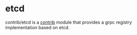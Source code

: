 # etcd

contrib/etcd is a [contrib](../README.md#contrib) module that provides a grpc registry implementation based on etcd.